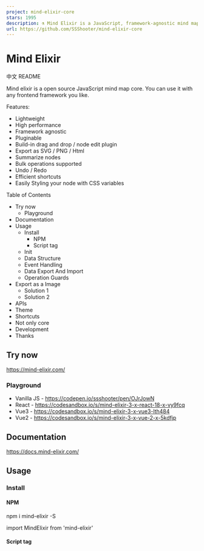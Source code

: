 ```yaml
---
project: mind-elixir-core
stars: 1995
description: ⚗ Mind Elixir is a JavaScript, framework-agnostic mind map core.
url: https://github.com/SSShooter/mind-elixir-core
---
```


Mind Elixir
===========

中文 README

Mind elixir is a open source JavaScript mind map core. You can use it with any frontend framework you like.

Features:

-   Lightweight
-   High performance
-   Framework agnostic
-   Pluginable
-   Build-in drag and drop / node edit plugin
-   Export as SVG / PNG / Html
-   Summarize nodes
-   Bulk operations supported
-   Undo / Redo
-   Efficient shortcuts
-   Easily Styling your node with CSS variables

Table of Contents

-   Try now
    -   Playground
-   Documentation
-   Usage
    -   Install
        -   NPM
        -   Script tag
    -   Init
    -   Data Structure
    -   Event Handling
    -   Data Export And Import
    -   Operation Guards
-   Export as a Image
    -   Solution 1
    -   Solution 2
-   APIs
-   Theme
-   Shortcuts
-   Not only core
-   Development
-   Thanks

Try now
-------

https://mind-elixir.com/

### Playground

-   Vanilla JS - https://codepen.io/ssshooter/pen/OJrJowN
-   React - https://codesandbox.io/s/mind-elixir-3-x-react-18-x-vy9fcq
-   Vue3 - https://codesandbox.io/s/mind-elixir-3-x-vue3-lth484
-   Vue2 - https://codesandbox.io/s/mind-elixir-3-x-vue-2-x-5kdfjp

Documentation
-------------

https://docs.mind-elixir.com/

Usage
-----

### Install

#### NPM

npm i mind-elixir -S

import MindElixir from 'mind-elixir'

#### Script tag

<script type\="module" src\="https://cdn.jsdelivr.net/npm/mind-elixir/dist/MindElixir.js"\></script\>

### Init

<div id\="map"\></div\>
<style\>
  #map {
    height: 500px;
    width: 100%;
  }
</style\>

**Breaking Change** since 1.0.0, `data` should be passed to `init()`, not `options`.

import MindElixir from 'mind-elixir'
import example from 'mind-elixir/dist/example1'

let options \= {
  el: '#map', // or HTMLDivElement
  direction: MindElixir.LEFT,
  draggable: true, // default true
  contextMenu: true, // default true
  toolBar: true, // default true
  nodeMenu: true, // default true
  keypress: true, // default true
  locale: 'en', // \[zh\_CN,zh\_TW,en,ja,pt,ru\] waiting for PRs
  overflowHidden: false, // default false
  mainLinkStyle: 2, // \[1,2\] default 1
  mouseSelectionButton: 0, // 0 for left button, 2 for right button, default 0
  contextMenuOption: {
    focus: true,
    link: true,
    extend: \[
      {
        name: 'Node edit',
        onclick: () \=> {
          alert('extend menu')
        },
      },
    \],
  },
  before: {
    insertSibling(el, obj) {
      return true
    },
    async addChild(el, obj) {
      await sleep()
      return true
    },
  },
}

let mind \= new MindElixir(options)

mind.install(plugin) // install your plugin

// create new map data
const data \= MindElixir.new('new topic')
// or \`example\`
// or the data return from \`.getData()\`
mind.init(data)

// get a node
MindElixir.E('node-id')

### Data Structure

// whole node data structure up to now
const nodeData \= {
  topic: 'node topic',
  id: 'bd1c24420cd2c2f5',
  style: { fontSize: '32', color: '#3298db', background: '#ecf0f1' },
  expanded: true,
  parent: null,
  tags: \['Tag'\],
  icons: \['😀'\],
  hyperLink: 'https://github.com/ssshooter/mind-elixir-core',
  image: {
    url: 'https://raw.githubusercontent.com/ssshooter/mind-elixir-core/master/images/logo2.png', // required
    // you need to query the height and width of the image and calculate the appropriate value to display the image
    height: 90, // required
    width: 90, // required
  },
  children: \[
    {
      topic: 'child',
      id: 'xxxx',
      // ...
    },
  \],
}

### Event Handling

mind.bus.addListener('operation', operation \=> {
  console.log(operation)
  // return {
  //   name: action name,
  //   obj: target object
  // }

  // name: \[insertSibling|addChild|removeNode|beginEdit|finishEdit\]
  // obj: target

  // name: moveNode
  // obj: {from:target1,to:target2}
})

mind.bus.addListener('selectNode', node \=> {
  console.log(node)
})

mind.bus.addListener('expandNode', node \=> {
  console.log('expandNode: ', node)
})

### Data Export And Import

// data export
const data \= mind.getData() // javascript object, see src/example.js
mind.getDataString() // stringify object
mind.getDataMd() // markdown

// data import
// initiate
let mind \= new MindElixir(options)
mind.init(data)
// data update
mind.refresh(data)

### Operation Guards

let mind \= new MindElixir({
  // ...
  before: {
    insertSibling(el, obj) {
      console.log(el, obj)
      if (this.currentNode.nodeObj.parent.root) {
        return false
      }
      return true
    },
    async addChild(el, obj) {
      await sleep()
      if (this.currentNode.nodeObj.parent.root) {
        return false
      }
      return true
    },
  },
})

Export as a Image
-----------------

### Solution 1

const mind \= {
  /\*\* mind elixir instance \*/
}
const downloadPng \= async () \=> {
  const blob \= await mind.exportPng() // Get a Blob!
  if (!blob) return
  const url \= URL.createObjectURL(blob)
  const a \= document.createElement('a')
  a.href \= url
  a.download \= 'filename.png'
  a.click()
  URL.revokeObjectURL(url)
}

### Solution 2

Install `@ssshooter/modern-screenshot`, then:

import { domToPng } from '@ssshooter/modern-screenshot'

const download \= async () \=> {
  const dataUrl \= await domToPng(mind.nodes, {
    onCloneNode: node \=> {
      const n \= node as HTMLDivElement
      n.style.position \= ''
      n.style.top \= ''
      n.style.left \= ''
      n.style.bottom \= ''
      n.style.right \= ''
    },
    padding: 300,
    quality: 1,
  })
  const link \= document.createElement('a')
  link.download \= 'screenshot.png'
  link.href \= dataUrl
  link.click()
}

APIs
----

https://github.com/ssshooter/mind-elixir-core/blob/master/api/mind-elixir.api.md

Theme
-----

const options \= {
  // ...
  theme: {
    name: 'Dark',
    // main lines color palette
    palette: \['#848FA0', '#748BE9', '#D2F9FE', '#4145A5', '#789AFA', '#706CF4', '#EF987F', '#775DD5', '#FCEECF', '#DA7FBC'\],
    // overwrite css variables
    cssVar: {
      '--main-color': '#ffffff',
      '--main-bgcolor': '#4c4f69',
      '--color': '#cccccc',
      '--bgcolor': '#252526',
      '--panel-color': '255, 255, 255',
      '--panel-bgcolor': '45, 55, 72',
    },
    // all variables see /src/index.less
  },
  // ...
}

// ...

mind.changeTheme({
  name: 'Latte',
  palette: \['#dd7878', '#ea76cb', '#8839ef', '#e64553', '#fe640b', '#df8e1d', '#40a02b', '#209fb5', '#1e66f5', '#7287fd'\],
  cssVar: {
    '--main-color': '#444446',
    '--main-bgcolor': '#ffffff',
    '--color': '#777777',
    '--bgcolor': '#f6f6f6',
  },
})

Be aware that Mind Elixir will not observe the change of `prefers-color-scheme`. Please change the theme **manually** when the scheme changes.

Shortcuts
---------

Shortcut

Function

Enter

Insert Sibling Node

Tab

Insert Child Node

F1

Center the Map

F2

Begin Editing the Current Node

↑

Select the Previous Sibling Node

↓

Select the Next Sibling Node

← / →

Select Parent or First Child

PageUp / Alt + ↑

Move Up Node

PageDown / Alt + ↓

Move Down Node

Ctrl + ↑

Change Layout Pattern to Side

Ctrl + ←

Change Layout Pattern to Left

Ctrl + →

Change Layout Pattern to Right

Ctrl + C

Copy the Current Node

Ctrl + V

Paste the Copied Node

Ctrl + "+"

Zoom In Mind Map

Ctrl + "-"

Zoom Out Mind Map

Ctrl + 0

Reset Zoom Level

Not only core
-------------

-   @mind-elixir/node-menu
-   @mind-elixir/node-menu-neo
-   @mind-elixir/export-xmind
-   @mind-elixir/export-html
-   mind-elixir-react

Development
-----------

```
pnpm i
pnpm dev
```

Test generated files with `dev.dist.ts`:

```
pnpm build
pnpm link ./
```

Update docs:

```
# Install api-extractor
pnpm install -g @microsoft/api-extractor
# Maintain /src/docs.ts
# Generate docs
pnpm doc
pnpm doc:md
```

Thanks
------

-   @viselect/vanilla
